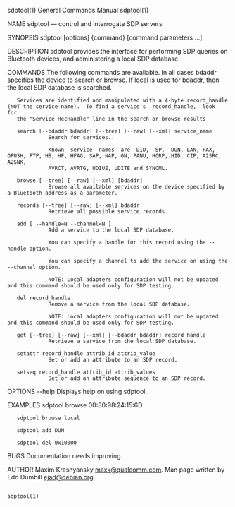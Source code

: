 sdptool(1)                                                    General Commands Manual                                                   sdptool(1)

NAME
       sdptool — control and interrogate SDP servers

SYNOPSIS
       sdptool [options]  {command}  [command parameters ...]

DESCRIPTION
       sdptool provides the interface for performing SDP queries on Bluetooth devices, and administering a local SDP database.

COMMANDS
       The following commands are available.  In all cases bdaddr specifies the device to search or browse.  If local is used for bdaddr, then the
       local SDP database is searched.

       Services are identified and manipulated with a 4-byte record_handle (NOT the service name).  To find a service's  record_handle,  look  for
       the "Service RecHandle" line in the search or browse results

       search [--bdaddr bdaddr] [--tree] [--raw] [--xml] service_name
                 Search for services..

                 Known  service  names  are  DID,  SP,  DUN, LAN, FAX, OPUSH, FTP, HS, HF, HFAG, SAP, NAP, GN, PANU, HCRP, HID, CIP, A2SRC, A2SNK,
                 AVRCT, AVRTG, UDIUE, UDITE and SYNCML.

       browse [--tree] [--raw] [--xml] [bdaddr]
                 Browse all available services on the device specified by a Bluetooth address as a parameter.

       records [--tree] [--raw] [--xml] bdaddr
                 Retrieve all possible service records.

       add [ --handle=N --channel=N ]
                 Add a service to the local SDP database.

                 You can specify a handle for this record using the --handle option.

                 You can specify a channel to add the service on using the --channel option.

                 NOTE: Local adapters configuration will not be updated and this command should be used only for SDP testing.

       del record_handle
                 Remove a service from the local SDP database.

                 NOTE: Local adapters configuration will not be updated and this command should be used only for SDP testing.

       get [--tree] [--raw] [--xml] [--bdaddr bdaddr] record_handle
                 Retrieve a service from the local SDP database.

       setattr record_handle attrib_id attrib_value
                 Set or add an attribute to an SDP record.

       setseq record_handle attrib_id attrib_values
                 Set or add an attribute sequence to an SDP record.

OPTIONS
       --help    Displays help on using sdptool.

EXAMPLES
       sdptool browse 00:80:98:24:15:6D

       sdptool browse local

       sdptool add DUN

       sdptool del 0x10000

BUGS
       Documentation needs improving.

AUTHOR
       Maxim Krasnyansky <maxk@qualcomm.com>. Man page written by Edd Dumbill <ejad@debian.org>.

                                                                                                                                        sdptool(1)

